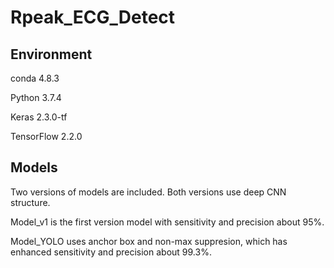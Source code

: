 # Rpeak_ECG_Detect

## Environment
conda 4.8.3

Python 3.7.4

Keras 2.3.0-tf

TensorFlow 2.2.0

## Models

Two versions of models are included. Both versions use deep CNN structure. 

Model_v1 is the first version model with sensitivity and precision about 95%.  

Model_YOLO uses anchor box and non-max suppresion, which has enhanced sensitivity and precision about 99.3%.
